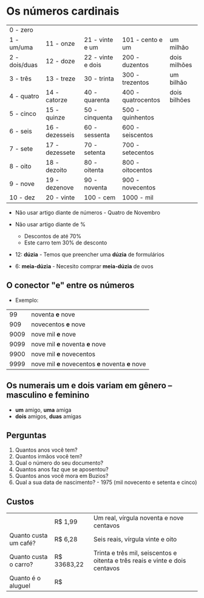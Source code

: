 # Os números cardinais

| | | | | |
| -- | -- | -- | -- | -- |
| 0 - zero | | | | |
| 1 - um/uma | 11 - onze | 21 - vinte e um | 101 - cento e um | um milhão |
| 2 - dois/duas | 12 - doze | 22 - vinte e dois | 200 - duzentos | dois milhões |
| 3 - três | 13 - treze | 30 - trinta | 300 - trezentos | um bilhão |
| 4 - quatro | 14 - catorze | 40 - quarenta | 400 - quatrocentos | dois bilhões |
| 5 - cinco | 15 - quinze  | 50 - cinquenta | 500 - quinhentos | |
| 6 - seis | 16 - dezesseis | 60 - sessenta | 600 - seiscentos | |
| 7 - sete | 17 - dezessete | 70 - setenta | 700 - setecentos | |
| 8 - oito | 18 - dezoito | 80 - oitenta | 800 - oitocentos | |
| 9 - nove | 19 - dezenove | 90 - noventa | 900 - novecentos | |
| 10 - dez | 20 - vinte | 100 - cem | 1000 - mil | |

* Não usar artigo diante de números - Quatro de Novembro
* Não usar artigo diante de %
  * Descontos de até 70%
  * Este carro tem 30% de desconto

* 12: **dúzia** - Temos que preencher uma **dúzia** de formulários
* 6: **meia-dúzia** - Necesito comprar **meia-dúzia** de ovos

## O conector "e" entre os números

* Exemplo:

|||
| -- | -- |
| 99   | noventa **e** nove |
| 909  | novecentos **e** nove |
| 9009 | nove mil **e** nove|  
| 9099 | nove mil **e** noventa **e** nove |
| 9900 | nove mil **e** novecentos|
| 9999 | nove mil **e** novecentos **e** noventa **e** nove |

## Os numerais um e dois variam em gênero – masculino e feminino

* **um** amigo, **uma** amiga
* **dois** amigos, **duas** amigas

## Perguntas

1. Quantos anos você tem?  
1. Quantos irmãos você tem?  
1. Qual o número do seu documento?
1. Quantos anos faz que se aposentou?
1. Quantos anos você mora em Buzios?
1. Qual a sua data de nascimento? - 1975 (mil novecento e setenta e cinco)

## Custos

||||
| -- | -- | -- |
| | R$ 1,99 | Um real, vírgula noventa e nove centavos |
| Quanto custa um café? | R$ 6,28 | Seis reais, vírgula vinte e oito |
| Quanto custa o carro? | R$ 33683,22 | Trinta e três mil, seiscentos e oitenta e três reais e vinte e dois centavos |
| Quanto é o aluguel | R$ | |
